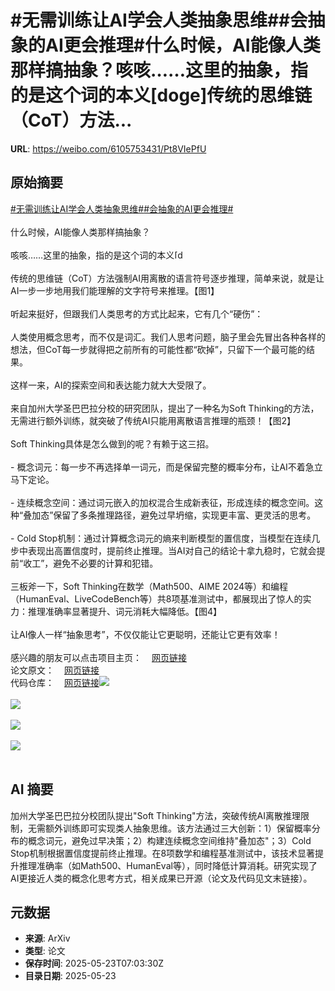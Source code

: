 # #无需训练让AI学会人类抽象思维##会抽象的AI更会推理#什么时候，AI能像人类那样搞抽象？咳咳……这里的抽象，指的是这个词的本义[doge]传统的思维链（CoT）方法...

**URL**: https://weibo.com/6105753431/Pt8VIePfU

## 原始摘要

<a href="https://m.weibo.cn/search?containerid=231522type%3D1%26t%3D10%26q%3D%23%E6%97%A0%E9%9C%80%E8%AE%AD%E7%BB%83%E8%AE%A9AI%E5%AD%A6%E4%BC%9A%E4%BA%BA%E7%B1%BB%E6%8A%BD%E8%B1%A1%E6%80%9D%E7%BB%B4%23&amp;extparam=%23%E6%97%A0%E9%9C%80%E8%AE%AD%E7%BB%83%E8%AE%A9AI%E5%AD%A6%E4%BC%9A%E4%BA%BA%E7%B1%BB%E6%8A%BD%E8%B1%A1%E6%80%9D%E7%BB%B4%23" data-hide=""><span class="surl-text">#无需训练让AI学会人类抽象思维#</span></a><a href="https://m.weibo.cn/search?containerid=231522type%3D1%26t%3D10%26q%3D%23%E4%BC%9A%E6%8A%BD%E8%B1%A1%E7%9A%84AI%E6%9B%B4%E4%BC%9A%E6%8E%A8%E7%90%86%23&amp;extparam=%23%E4%BC%9A%E6%8A%BD%E8%B1%A1%E7%9A%84AI%E6%9B%B4%E4%BC%9A%E6%8E%A8%E7%90%86%23" data-hide=""><span class="surl-text">#会抽象的AI更会推理#</span></a><br><br>什么时候，AI能像人类那样搞抽象？<br><br>咳咳……这里的抽象，指的是这个词的本义<span class="url-icon"><img alt="[doge]" src="https://h5.sinaimg.cn/m/emoticon/icon/others/d_doge-be7f768d78.png" style="width:1em; height:1em;" referrerpolicy="no-referrer"></span><br><br>传统的思维链（CoT）方法强制AI用离散的语言符号逐步推理，简单来说，就是让AI一步一步地用我们能理解的文字符号来推理。【图1】<br><br>听起来挺好，但跟我们人类思考的方式比起来，它有几个“硬伤”：<br><br>人类使用概念思考，而不仅是词汇。我们人思考问题，脑子里会先冒出各种各样的想法，但CoT每一步就得把之前所有的可能性都“砍掉”，只留下一个最可能的结果。<br><br>这样一来，AI的探索空间和表达能力就大大受限了。<br><br>来自加州大学圣巴巴拉分校的研究团队，提出了一种名为Soft Thinking的方法，无需进行额外训练，就突破了传统AI只能用离散语言推理的瓶颈！【图2】<br><br>Soft Thinking具体是怎么做到的呢？有赖于这三招。<br><br>- 概念词元：每一步不再选择单一词元，而是保留完整的概率分布，让AI不着急立马下定论。<br><br>- 连续概念空间：通过词元嵌入的加权混合生成新表征，形成连续的概念空间。这种“叠加态”保留了多条推理路径，避免过早坍缩，实现更丰富、更灵活的思考。<br><br>- Cold Stop机制：通过计算概念词元的熵来判断模型的置信度，当模型在连续几步中表现出高置信度时，提前终止推理。当AI对自己的结论十拿九稳时，它就会提前“收工”，避免不必要的计算和犯错。<br><br>三板斧一下，Soft Thinking在数学（Math500、AIME 2024等）和编程（HumanEval、LiveCodeBench等）共8项基准测试中，都展现出了惊人的实力：推理准确率显著提升、词元消耗大幅降低。【图4】<br><br>让AI像人一样“抽象思考”，不仅仅能让它更聪明，还能让它更有效率！<br><br>感兴趣的朋友可以点击项目主页：<a href="https://weibo.cn/sinaurl?u=https%3A%2F%2Fsoft-thinking.github.io%2F" data-hide=""><span class="url-icon"><img style="width: 1rem;height: 1rem" src="https://h5.sinaimg.cn/upload/2015/09/25/3/timeline_card_small_web_default.png" referrerpolicy="no-referrer"></span><span class="surl-text">网页链接</span></a><br>论文原文：<a href="https://weibo.cn/sinaurl?u=https%3A%2F%2Farxiv.org%2Fabs%2F2505.15778" data-hide=""><span class="url-icon"><img style="width: 1rem;height: 1rem" src="https://h5.sinaimg.cn/upload/2015/09/25/3/timeline_card_small_web_default.png" referrerpolicy="no-referrer"></span><span class="surl-text">网页链接</span></a><br>代码仓库：<a href="https://weibo.cn/sinaurl?u=https%3A%2F%2Fgithub.com%2Feric-ai-lab%2FSoft-Thinking" data-hide=""><span class="url-icon"><img style="width: 1rem;height: 1rem" src="https://h5.sinaimg.cn/upload/2015/09/25/3/timeline_card_small_web_default.png" referrerpolicy="no-referrer"></span><span class="surl-text">网页链接</span></a><img style="" src="https://tvax4.sinaimg.cn/large/006Fd7o3gy1i1pd6si5dnj30zk0npgsm.jpg" referrerpolicy="no-referrer"><br><br><img style="" src="https://tvax4.sinaimg.cn/large/006Fd7o3gy1i1pd6w7rrxj30zk0uewno.jpg" referrerpolicy="no-referrer"><br><br><img style="" src="https://tvax3.sinaimg.cn/large/006Fd7o3gy1i1pd6xrwhtj30zk0dttgp.jpg" referrerpolicy="no-referrer"><br><br><img style="" src="https://tvax1.sinaimg.cn/large/006Fd7o3gy1i1pd74obrjj30zk0tkwsk.jpg" referrerpolicy="no-referrer"><br><br>

## AI 摘要

加州大学圣巴巴拉分校团队提出"Soft Thinking"方法，突破传统AI离散推理限制，无需额外训练即可实现类人抽象思维。该方法通过三大创新：1）保留概率分布的概念词元，避免过早决策；2）构建连续概念空间维持"叠加态"；3）Cold Stop机制根据置信度提前终止推理。在8项数学和编程基准测试中，该技术显著提升推理准确率（如Math500、HumanEval等），同时降低计算消耗。研究实现了AI更接近人类的概念化思考方式，相关成果已开源（论文及代码见文末链接）。

## 元数据

- **来源**: ArXiv
- **类型**: 论文
- **保存时间**: 2025-05-23T07:03:30Z
- **目录日期**: 2025-05-23
